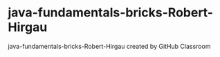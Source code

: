# java-fundamentals-bricks-Robert-Hirgau
java-fundamentals-bricks-Robert-Hirgau created by GitHub Classroom
